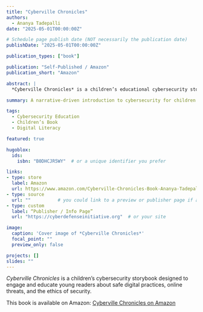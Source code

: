 ```yaml
---
title: "Cyberville Chronicles"
authors:
  - Ananya Tadepalli
date: "2025-05-01T00:00:00Z"

# Schedule page publish date (NOT necessarily the publication date)
publishDate: "2025-05-01T00:00:00Z"

publication_types: ["book"]

publication: "Self-Published / Amazon"
publication_short: "Amazon"

abstract: |
  *Cyberville Chronicles* is a children’s educational cybersecurity storybook intended to teach younger audiences about safe online behavior, digital hygiene, and foundational cyber concepts through narrative and analogy. It brings the world of cybersecurity closer to students in a fun and engaging way.

summary: A narrative-driven introduction to cybersecurity for children and early learners.

tags:
  - Cybersecurity Education
  - Children’s Book
  - Digital Literacy

featured: true

hugoblox:
  ids:
    isbn: "B0DHCJR5WY"  # or a unique identifier you prefer

links:
- type: store
  label: Amazon
  url: https://www.amazon.com/Cyberville-Chronicles-Book-Ananya-Tadepalli/dp/B0DHCJR5WY
- type: source
  url: ""          # you could link to a preview or publisher page if available
- type: custom
  label: “Publisher / Info Page”
  url: "https://cyberdefenseinitiative.org"  # or your site

image:
  caption: 'Cover image of *Cyberville Chronicles*'
  focal_point: ""
  preview_only: false

projects: []
slides: ""
---
```

*Cyberville Chronicles* is a children’s cybersecurity storybook designed to engage and educate young readers about safe digital practices, online threats, and the ethics of security.  

This book is available on Amazon: [Cyberville Chronicles on Amazon](https://www.amazon.com/Cyberville-Chronicles-Book-Ananya-Tadepalli/dp/B0DHCJR5WY)
